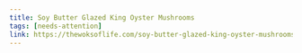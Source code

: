 ```yaml
---
title: Soy Butter Glazed King Oyster Mushrooms
tags: [needs-attention]
link: https://thewoksoflife.com/soy-butter-glazed-king-oyster-mushrooms/
---
```


